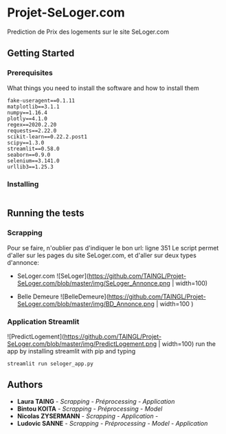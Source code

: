 # Projet-SeLoger.com

Prediction de Prix des logements sur le site SeLoger.com

## Getting Started
### Prerequisites

What things you need to install the software and how to install them

```
fake-useragent==0.1.11
matplotlib==3.1.1
numpy==1.16.4
plotly==4.1.0
regex==2020.2.20
requests==2.22.0
scikit-learn==0.22.2.post1
scipy==1.3.0
streamlit==0.58.0
seaborn==0.9.0
selenium==3.141.0
urllib3==1.25.3
```

### Installing

```
```

## Running the tests

### Scrapping

Pour se faire, n'oublier pas d'indiquer le bon url: ligne 351
Le script permet d'aller sur les pages du site SeLoger.com, et d'aller sur deux types d'annonce:
- SeLoger.com
![SeLoger](https://github.com/TAINGL/Projet-SeLoger.com/blob/master/img/SeLoger_Annonce.png | width=100)

- Belle Demeure
![BelleDemeure](https://github.com/TAINGL/Projet-SeLoger.com/blob/master/img/BD_Annonce.png | width=100 )

### Application Streamlit

![PredictLogement](https://github.com/TAINGL/Projet-SeLoger.com/blob/master/img/PredictLogement.png | width=100)
run the app by installing streamlit with pip and typing
```
streamlit run seloger_app.py
```

## Authors

* **Laura TAING** - *Scrapping - Préprocessing - Application*  
* **Bintou KOITA** - *Scrapping - Préprocessing - Model* 
* **Nicolas ZYSERMANN** - *Scrapping - Application* - 
* **Ludovic SANNE** - *Scrapping - Préprocessing - Model - Application*
